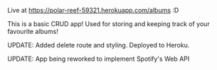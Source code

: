 Live at https://polar-reef-59321.herokuapp.com/albums  :D

This is a basic CRUD app! Used for storing and keeping track of your favourite albums! 

UPDATE: Added delete route and styling. 
Deployed to Heroku.

UPDATE: App being reworked to implement Spotify's Web API

